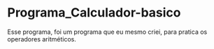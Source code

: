 # Programa_Calculador-basico
 Esse programa, foi um programa que eu mesmo criei, para pratica os operadores aritméticos.
